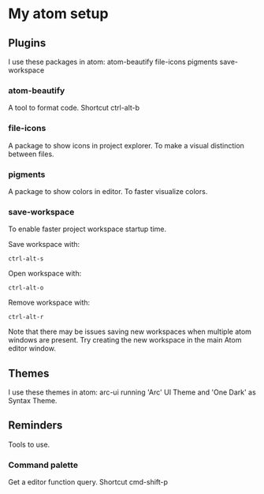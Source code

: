 # My atom setup

## Plugins
I use these packages in atom:
atom-beautify
file-icons
pigments
save-workspace

### atom-beautify
A tool to format code. Shortcut ctrl-alt-b

### file-icons
A package to show icons in project explorer. To make a visual distinction between files.

### pigments
A package to show colors in editor. To faster visualize colors.

### save-workspace
To enable faster project workspace startup time.

Save workspace with:

    ctrl-alt-s

Open workspace with:

    ctrl-alt-o

Remove workspace with:

    ctrl-alt-r

Note that there may be issues saving new workspaces when multiple atom windows are present. Try creating the new workspace in the main Atom editor window.

## Themes
I use these themes in atom:
arc-ui
running 'Arc' UI Theme and 'One Dark' as Syntax Theme.

## Reminders
Tools to use.

### Command palette
Get a editor function query. Shortcut cmd-shift-p
